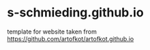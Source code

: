 # s-schmieding.github.io

template for website taken from https://github.com/artofkot/artofkot.github.io
